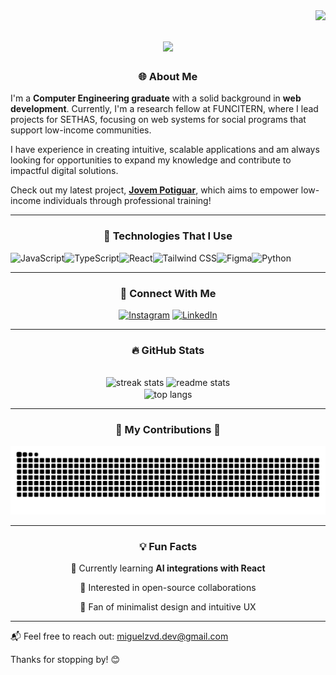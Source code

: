 <img align="right" src="https://visitor-badge.laobi.icu/badge?page_id=Miguelzvd.Miguelzvd" />

<h1 align="center">
    <img src="https://readme-typing-svg.herokuapp.com/?font=Righteous&size=35&center=true&vCenter=true&width=500&height=70&duration=4000&lines=Hi+There!+👋;+I'm+Miguel+Azevedo!;" />
</h1>

<section>
  <h3 align="center">🌐 About Me</h3>

  <p align="left">
   I'm a <strong>Computer Engineering graduate</strong> with a solid background in 
   <strong>web development</strong>. Currently, I'm a research fellow at FUNCITERN, 
   where I lead projects for SETHAS, focusing on web systems for social programs 
   that support low-income communities.  

   I have experience in creating intuitive, scalable applications and am always 
   looking for opportunities to expand my knowledge and contribute to impactful 
   digital solutions.  

   Check out my latest project, 
   <a href="https://jovempotiguar.sine.rn.gov.br/" target="_blank"><strong>Jovem Potiguar</strong></a>, 
   which aims to empower low-income individuals through professional training!
  </p>
</section>


<hr/> 

<section align="center">

  <h3>🚀 Technologies That I Use</h3>
  <div style="display: flex">
      <img alt="JavaScript" src="https://img.shields.io/badge/JavaScript-F7DF1E?style=for-the-badge&logo=javascript&logoColor=black"/>
      <img alt="TypeScript" src="https://img.shields.io/badge/TypeScript-007ACC?style=for-the-badge&logo=typescript&logoColor=white"/>
      <img alt="React" src="https://img.shields.io/badge/React-20232A?style=for-the-badge&logo=react&logoColor=61DAFB"/>
      <img alt="Tailwind CSS" src="https://img.shields.io/badge/Tailwind_CSS-38B2AC?style=for-the-badge&logo=tailwind-css&logoColor=white"/>
      <img alt="Figma" src="https://img.shields.io/badge/Figma-F24E1E?style=for-the-badge&logo=figma&logoColor=white"/>
     <img alt="Python" src="https://img.shields.io/badge/Python-14354C?style=for-the-badge&logo=python&logoColor=white"/>
  </div>

</section>

<hr/>

<section align="center">
  <h3>📲 Connect With Me</h3>

  [![Instagram](https://img.shields.io/badge/Instagram-E4405F?style=for-the-badge&logo=instagram&logoColor=white)](https://www.instagram.com/miguelzvd_/)
  [![LinkedIn](https://img.shields.io/badge/LinkedIn-0077B5?style=for-the-badge&logo=linkedin&logoColor=white)](https://www.linkedin.com/in/miguel-azevedo-a05291172/)
</section>

<hr/> 

<section align="center">

  <h3>🔥 GitHub Stats</h3>
  <br>
  <section align="center">
    <img height=200 src="https://streak-stats.demolab.com/?user=Miguelzvd&count_private=true&theme=react&border_radius=10" alt="streak stats"/>
    <img height=200 src="https://github-readme-stats.vercel.app/api?username=Miguelzvd&show_icons=true&theme=react&rank_icon=github&border_radius=10" alt="readme stats" />
    <br/>
    <img height=200 align="center" src="https://github-readme-stats.vercel.app/api/top-langs/?username=Miguelzvd&hide=HTML&langs_count=8&layout=compact&theme=react&border_radius=10&size_weight=0.5&count_weight=0.5&exclude_repo=github-readme-stats" alt="top langs" />
      
  </section>
  
</section>

<!--![Miguel's GitHub stats](https://github-readme-stats.vercel.app/api?username=Miguelzvd&show_icons=true&theme=radical)-->

<hr/> 

<section align="center">
  <h3>🐍 My Contributions 🐍</h3>
  <img alt="snake eating my contributions" src="https://raw.githubusercontent.com/Miguelzvd/Miguelzvd/output/github-contribution-grid-snake.svg" />
  
</section>

<hr/> 

<section align="center">

<h3>💡 Fun Facts</h3>

 🌱 Currently learning **AI integrations with React**
 
 💼 Interested in open-source collaborations
 
 🎨 Fan of minimalist design and intuitive UX
 
</section>

<hr/> 

📬 Feel free to reach out: [miguelzvd.dev@gmail.com](mailto:miguelzvd.dev@gmail.com)

Thanks for stopping by! 😊 
